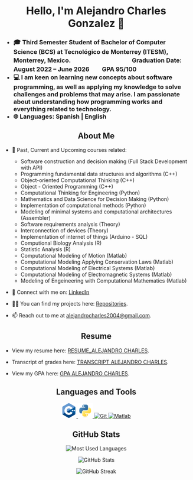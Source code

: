 <h1 align="center">Hello, I'm Alejandro Charles Gonzalez 👋</h1>

<h3 align="left">
  <ul>
    <li>🎓 Third Semester Student of Bachelor of Computer Science (BCS) at Tecnológico de Monterrey (ITESM), Monterrey, Mexico.ㅤㅤㅤㅤㅤㅤㅤㅤㅤㅤㅤGraduation Date: August 2022 – June 2026ㅤㅤ GPA 95/100</li>
    <li>💻 I am keen on learning new concepts about software programming, as well as applying my knowledge to solve challenges and problems that may arise. I am passionate about understanding how programming works and everything related to technology.</li>
    <li>🌐 Languages: Spanish | English</li>
  </ul>
</h3>

<h2 align="center">About Me</h2>

- 🌱 Past, Current and Upcoming courses related:
  - Software construction and decision making (Full Stack Development with API)
  - Programming fundamental data structures and algorithms (C++)
  - Object-oriented Computational Thinking (C++)
  - Object - Oriented Programming (C++)
  - Computational Thinking for Engineering (Python) 
  - Mathematics and Data Science for Decision Making (Python)
  - Implementation of computational methods (Python)
  - Modeling of minimal systems and computational architectures (Assembler)
  - Software requirements analysis (Theory)
  - Interconnection of devices (Theory)
  - Implementation of internet of things (Arduino - SQL)
  - Computional Biology Analysis (R)
  - Statistic Analysis (R)
  - Computational Modeling of Motion (Matlab) 
  - Computational Modeling Applying Conservation Laws (Matlab)    
  - Computational Modeling of Electrical Systems (Matlab)
  - Computational Modeling of Electromagnetic Systems (Matlab)
  - Modeling of Engeineering with Computational Mathematics (Matlab)

- 🔗 Connect with me on: [LinkedIn](https://www.linkedin.com/in/alejandro-charles-45a9a0255)
- 👨‍💻 You can find my projects here: [Repositories](https://github.com/Alejandrocharles?tab=repositories).
- 📫 Reach out to me at [alejandrocharles2004@gmail.com](mailto:alejandrocharles2004@gmail.com).

<h2 align="center">Resume</h2>

- View my resume here: [RESUME_ALEJANDRO CHARLES](https://www.canva.com/design/DAFQqvzT0b0/pravsBTF9uTBs3p0OSZVqQ/view?utm_content=DAFQqvzT0b0&utm_campaign=share_your_design&utm_medium=link&utm_source=shareyourdesignpanel).

- Transcript of grades here: [TRANSCRIPT ALEJANDRO CHARLES](https://drive.google.com/file/d/1u_hqp71cIRwsBzO6YeBwVZKN_8goZhbl/view?usp=sharing).

- View my GPA here: [GPA ALEJANDRO CHARLES](https://drive.google.com/file/d/1XwyPaMR8AhK3_Ws5PywK4yJfeSUFWDPZ/view?usp=sharing).
  
<h2 align="center">Languages and Tools</h2>
<p align="center">
  <a href="https://www.w3schools.com/cpp/" target="_blank" rel="noreferrer">
    <img src="https://raw.githubusercontent.com/devicons/devicon/master/icons/cplusplus/cplusplus-original.svg" alt="C++" width="40" height="40" />
  </a>
    <a href="https://www.python.org" target="_blank" rel="noreferrer">
    <img src="https://raw.githubusercontent.com/devicons/devicon/master/icons/python/python-original.svg" alt="Python" width="40" height="40" />
  </a>
  <a href="https://git-scm.com/" target="_blank" rel="noreferrer">
    <img src="https://www.vectorlogo.zone/logos/git-scm/git-scm-icon.svg" alt="Git" width="40" height="40" />
  </a>
  <a href="https://www.mathworks.com/" target="_blank" rel="noreferrer">
    <img src="https://upload.wikimedia.org/wikipedia/commons/2/21/Matlab_Logo.png" alt="Matlab" width="40" height="40" />
  </a>
</p>

<h2 align="center">GitHub Stats</h2>
<p align="center">
  <img src="https://github-readme-stats.vercel.app/api/top-langs?username=alejandrocharles&show_icons=true&locale=en&layout=compact" alt="Most Used Languages" />
</p>

<p align="center">
  <img src="https://github-readme-stats.vercel.app/api?username=alejandrocharles&show_icons=true&locale=en" alt="GitHub Stats" />
</p>

<p align="center">
  <img src="https://github-readme-streak-stats.herokuapp.com/?user=alejandrocharles" alt="GitHub Streak" />
</p>
